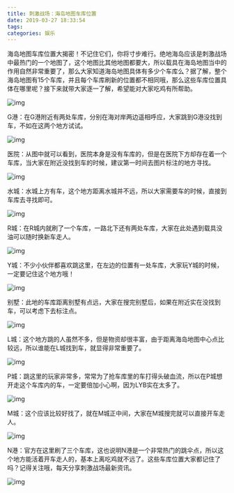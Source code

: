 ```yaml
---
title: 刺激战场：海岛地图车库位置
date: 2019-03-27 18:33:54
tags:
categories: 娱乐
---
```


海岛地图车库位置大揭密！不记住它们，你将寸步难行。绝地海岛应该是刺激战场中最热门的一个地图了，这个地图比其他地图都要大，所以载具在海岛地图当中的作用自然非常重要了，那么大家知道海岛地图具体有多少个车库么？据了解，整个海岛地图有15个车库，并且每个车库刷新的位置都不相同哦，那么这些车库位置具体在哪里呢？接下来就带大家逐一了解，希望能对大家吃鸡有所帮助。

![img](https://t11.baidu.com/it/u=833869612,344713396&fm=173&app=25&f=JPEG?w=609&h=432&s=F2B639C59AB1D5CE060D181A0300F0D0)

G港：在G港附近有两处车库，分别在海对岸两边遥相呼应，大家跳到G港没找到车，不如在这两个地方试试。

![img](https://t12.baidu.com/it/u=1316666249,1922313190&fm=173&app=25&f=JPEG?w=613&h=387&s=BA926DC95AE1D9571C9D541D0300C042)

医院：从图中就可以看到，医院本身是没有车库的，但是在医院下方却存在着一个车库，当大家在附近没找到车的时候，建议第一时间去图片标注的地方寻找。

![img](https://t12.baidu.com/it/u=2062640852,3577329183&fm=173&app=25&f=JPEG?w=502&h=407&s=9ABC71C86EE796470E7B051D0300C0CA)

水城：水城上方有车，这个地方距离水城并不远，所以大家需要车的时候，直接到车库去寻找即可。

![img](https://t10.baidu.com/it/u=4037548248,2800746130&fm=173&app=25&f=JPEG?w=617&h=456&s=BA8265C942338BCE501CA51D030080C2)

R城：在R城内就刷了一个车库，一路北下还有两处车库，大家在此处遇到载具没油可以随时换新车走人。

![img](https://t12.baidu.com/it/u=1186836911,2689688912&fm=173&app=25&f=JPEG?w=614&h=440&s=7AB471C8D2A0D94F06245919030080C2)

Y城：不少小伙伴都喜欢跳这里，在左边的位置有一处车库，大家玩Y城的时候，一定要记住这个地方哦！

![img](https://t12.baidu.com/it/u=2061072653,1200236644&fm=173&app=25&f=JPEG?w=611&h=451&s=F0B877D94AE1D54F4AA8B00A0300A0D1)

别墅：此地的车库距离别墅有点远，大家在搜完别墅后，如果在附近实在没找到车，可以考虑下去标注点。

![img](https://t12.baidu.com/it/u=145992737,3383107770&fm=173&app=25&f=JPEG?w=544&h=439&s=F0B873D94AB388D254B1481F030040D3)

L城：这个地方跳的人虽然不多，但是物资却很丰富，由于距离海岛地图中心点比较远，所以谁能在L城找到车，就显得非常重要了。

![img](https://t10.baidu.com/it/u=2539021872,1199197957&fm=173&app=25&f=JPEG?w=613&h=377&s=32935EC95AB1D8C642B53C3B03005050)

P城：跳这里的玩家非常多，常常为了抢车库里的车打得头破血流，所以在P城想开走这个车库内的车，一定要倍加小心啊，因为LYB实在太多了。

![img](https://t10.baidu.com/it/u=2034508785,2408613067&fm=173&app=25&f=JPEG?w=615&h=445&s=BA9B2FC94AF1DDCE102C70190300C0C2)

M城：这个应该比较好找了，就在M城正中间，大家在M城搜完就可以直接开车走人。

![img](https://t10.baidu.com/it/u=1063935009,1608359768&fm=173&app=25&f=JPEG?w=616&h=417&s=5A922EC14AF19BDC0C912017030090C2)

N港：官方在这里刷了三个车库，这也说明N港是一个非常热门的跳伞点，所以这个地方能活着开车走人的，基本上离吃鸡就不远了。这些车库位置大家都记住了吗？记得关注哦，每天分享刺激战场最新资讯。

![img](https://t11.baidu.com/it/u=3466217710,798160762&fm=173&app=25&f=JPEG?w=616&h=345&s=47A4B44116F3F077509E819B0300F089)